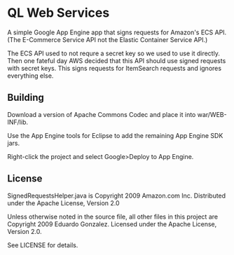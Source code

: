 # QL Web Services

A simple Google App Engine app that signs requests for Amazon's ECS API. (The
E-Commerce Service API not the Elastic Container Service API.)

The ECS API used to not requre a secret key so we used to use it directly. Then
one fateful day AWS decided that this API should use signed requests with 
secret keys. This signs requests for ItemSearch requests and ignores everything
else.

## Building

Download a version of Apache Commons Codec and place it into war/WEB-INF/lib.

Use the App Engine tools for Eclipse to add the remaining App Engine SDK jars.

Right-click the project and select Google>Deploy to App Engine.

## License

SignedRequestsHelper.java is Copyright 2009 Amazon.com Inc. Distributed under
the Apache License, Version 2.0

Unless otherwise noted in the source file, all other files in this project are
Copyright 2009 Eduardo Gonzalez. Licensed under the Apache License, Version 2.0.

See LICENSE for details.

